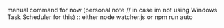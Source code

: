 manual command for now (personal note // in case im not using Windows Task Scheduler for this) :: either node watcher.js or npm run auto
